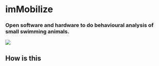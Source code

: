 # imMobilize
### Open software and hardware to do behavioural analysis of small swimming animals.

![]("./imMobilize/ReadMe_data/imMobilizeCameraWindow.PNG")

## How is this








